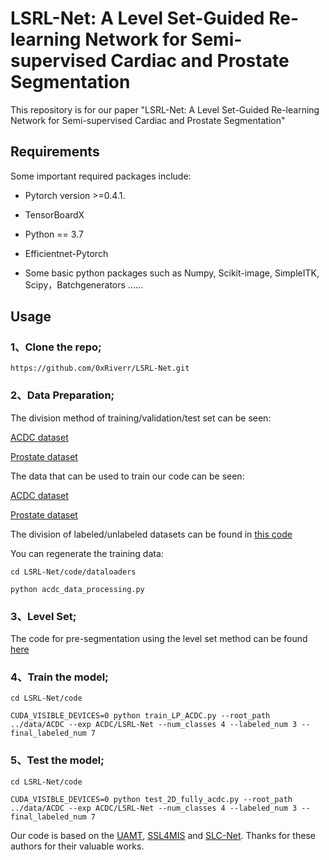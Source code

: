 # LSRL-Net: A Level Set-Guided Re-learning Network for Semi-supervised Cardiac and Prostate Segmentation
This repository is for our paper "LSRL-Net: A Level Set-Guided Re-learning Network for Semi-supervised Cardiac and Prostate Segmentation"

## Requirements
Some important required packages include:

* Pytorch version >=0.4.1.

* TensorBoardX

* Python == 3.7

* Efficientnet-Pytorch

* Some basic python packages such as Numpy, Scikit-image, SimpleITK, Scipy，Batchgenerators ......

## Usage

### 1、Clone the repo;
```
https://github.com/0xRiverr/LSRL-Net.git
```

### 2、Data Preparation;

The division method of training/validation/test set can be seen:

[ACDC dataset](https://github.com/0xRiverr/LSRL-Net/tree/main/data/ACDC)

[Prostate dataset](https://github.com/0xRiverr/LSRL-Net/tree/main/data/Prostate)

The data that can be used to train our code can be seen:

[ACDC dataset](https://www.creatis.insa-lyon.fr/Challenge/acdc/databases.html)

[Prostate dataset](https://promise12.grand-challenge.org/)


The division of labeled/unlabeled datasets can be found in [this code](https://github.com/0xRiverr/LSRL-Net/blob/main/code/train_LP_ACDC.py)

You can regenerate the training data:
```
cd LSRL-Net/code/dataloaders

python acdc_data_processing.py
```

### 3、Level Set;

The code for pre-segmentation using the level set method can be found [here]()

### 4、Train the model;

```
cd LSRL-Net/code

CUDA_VISIBLE_DEVICES=0 python train_LP_ACDC.py --root_path ../data/ACDC --exp ACDC/LSRL-Net --num_classes 4 --labeled_num 3 --final_labeled_num 7
```
### 5、Test the model;
```
cd LSRL-Net/code

CUDA_VISIBLE_DEVICES=0 python test_2D_fully_acdc.py --root_path ../data/ACDC --exp ACDC/LSRL-Net --num_classes 4 --labeled_num 3 --final_labeled_num 7
```
Our code is based on the [UAMT](https://github.com/yulequan/UA-MT), [SSL4MIS](https://github.com/HiLab-git/SSL4MIS) and [SLC-Net](https://github.com/igip-liu/SLC-Net). Thanks for these authors for their valuable works.
